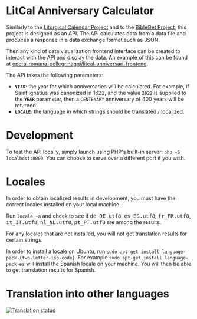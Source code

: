 # LitCal Anniversary Calculator

Similarly to the [Liturgical Calendar Project](https://github.com/JohnRDOrazio/LiturgicalCalendar 'https://github.com/JohnRDOrazio/LiturgicalCalendar') and to the [BibleGet Project](https://github.com/BibleGet-I-O/endpoint 'https://github.com/BibleGet-I-O/endpoint'), this project is designed as an API. The API calculates data from a data file and produces a response in a data exchange format such as JSON.

Then any kind of data visualization frontend interface can be created to interact with the API and display the data. An example of this can be found at [opera-romana-pellegrinaggi/litcal-anniversari-frontend](https://github.com/opera-romana-pellegrinaggi/litcal-anniversari-frontend 'https://github.com/opera-romana-pellegrinaggi/litcal-anniversari-frontend').

The API takes the following parameters:

* **`YEAR`**: the year for which anniversaries will be calculated. For example, if Saint Ignatius was canonized in 1622, and the value `2022` is supplied to the **`YEAR`** parameter, then a `CENTENARY` anniversary of 400 years will be returned.
* **`LOCALE`**: the language in which strings should be translated / localized.

# Development

To test the API locally, simply launch using PHP's built-in server: `php -S localhost:8000`. You can choose to serve over a different port if you wish.

# Locales

In order to obtain localized results in development, you must have the correct locales installed on your local machine.

Run `locale -a` and check to see if <kbd>de_DE.utf8</kbd>, <kbd>es_ES.utf8</kbd>, <kbd>fr_FR.utf8</kbd>, <kbd>it_IT.utf8</kbd>, <kbd>nl_NL.utf8</kbd>, <kbd>pt_PT.utf8</kbd> are among the results.

For any locales that are not installed, you will not get translation results for certain strings.

In order to install a locale on Ubuntu, run `sudo apt-get install language-pack-{two-letter-iso-code}`. For example `sudo apt-get install language-pack-es` will install the Spanish locale on your machine. You will then be able to get translation results for Spanish.

# Translation into other languages

<a href="https://translate.johnromanodorazio.com/engage/liturgical-calendar/">
<img src="https://translate.johnromanodorazio.com/widgets/liturgical-calendar/-/liturgical-anniversary-calculator-data/open-graph.png" alt="Translation status" />
</a>
